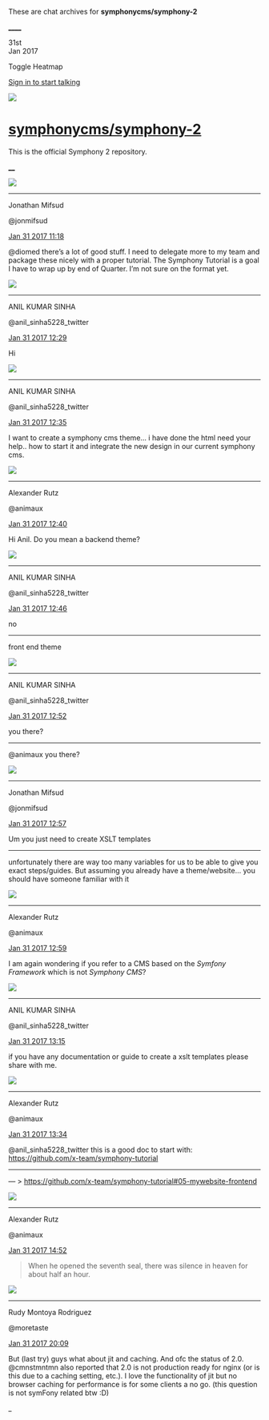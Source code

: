 These are chat archives for **symphonycms/symphony-2**

[__](/symphonycms/symphony-2/archives/2017/02/01)[__](/symphonycms/symphony-2/archives/2017/01/30)

31st  
Jan 2017

Toggle Heatmap

[Sign in to start talking](/login?action=login&button=archive-login)

![](https://avatars-02.gitter.im/group/iv/3/57542c45c43b8c601977197e?s=48)

#  [symphonycms/symphony-2](/symphonycms/symphony-2)

This is the official Symphony 2 repository.

[ __](/orgs/symphonycms/rooms "More symphonycms rooms")

![](https://avatars1.githubusercontent.com/u/859775?v=4&s=30)

____

Jonathan Mifsud

@jonmifsud

[Jan 31 2017
11:18](https://gitter.im/symphonycms/symphony-2?at=58907296dcb66e4f76d1fa6c)

@diomed there’s a lot of good stuff. I need to delegate more to my team and
package these nicely with a proper tutorial. The Symphony Tutorial is a goal I
have to wrap up by end of Quarter. I’m not sure on the format yet.

![](https://pbs.twimg.com/profile_images/1501957688/Anil_Photo_bigger.jpg)

____

ANIL KUMAR SINHA

@anil_sinha5228_twitter

[Jan 31 2017
12:29](https://gitter.im/symphonycms/symphony-2?at=5890833b4c04e9a44e51b768)

Hi

![](https://pbs.twimg.com/profile_images/1501957688/Anil_Photo_bigger.jpg)

____

ANIL KUMAR SINHA

@anil_sinha5228_twitter

[Jan 31 2017
12:35](https://gitter.im/symphonycms/symphony-2?at=589084895309d6b3588da9d0)

I want to create a symphony cms theme... i have done the html need your help..
how to start it and integrate the new design in our current symphony cms.

![](https://avatars2.githubusercontent.com/u/446874?v=4&s=30)

____

Alexander Rutz

@animaux

[Jan 31 2017
12:40](https://gitter.im/symphonycms/symphony-2?at=589085c4e836bf7010b33f69)

Hi Anil. Do you mean a backend theme?

![](https://pbs.twimg.com/profile_images/1501957688/Anil_Photo_bigger.jpg)

____

ANIL KUMAR SINHA

@anil_sinha5228_twitter

[Jan 31 2017
12:46](https://gitter.im/symphonycms/symphony-2?at=58908714dcb66e4f76d26308)

no

____

front end theme

![](https://pbs.twimg.com/profile_images/1501957688/Anil_Photo_bigger.jpg)

____

ANIL KUMAR SINHA

@anil_sinha5228_twitter

[Jan 31 2017
12:52](https://gitter.im/symphonycms/symphony-2?at=58908874fba5bfea06ae5c02)

you there?

____

@animaux you there?

![](https://avatars1.githubusercontent.com/u/859775?v=4&s=30)

____

Jonathan Mifsud

@jonmifsud

[Jan 31 2017
12:57](https://gitter.im/symphonycms/symphony-2?at=589089cde836bf7010b35619)

Um you just need to create XSLT templates

____

unfortunately there are way too many variables for us to be able to give you
exact steps/guides. But assuming you already have a theme/website… you should
have someone familiar with it

![](https://avatars2.githubusercontent.com/u/446874?v=4&s=30)

____

Alexander Rutz

@animaux

[Jan 31 2017
12:59](https://gitter.im/symphonycms/symphony-2?at=58908a1bc0f28dd86266975b)

I am again wondering if you refer to a CMS based on the _Symfony Framework_
which is not _Symphony CMS_?

![](https://pbs.twimg.com/profile_images/1501957688/Anil_Photo_bigger.jpg)

____

ANIL KUMAR SINHA

@anil_sinha5228_twitter

[Jan 31 2017
13:15](https://gitter.im/symphonycms/symphony-2?at=58908de5fba5bfea06ae77ad)

if you have any documentation or guide to create a xslt templates please share
with me.

![](https://avatars2.githubusercontent.com/u/446874?v=4&s=30)

____

Alexander Rutz

@animaux

[Jan 31 2017
13:34](https://gitter.im/symphonycms/symphony-2?at=589092514c04e9a44e520ce8)

@anil_sinha5228_twitter this is a good doc to start with:
<https://github.com/x-team/symphony-tutorial>

____

— > <https://github.com/x-team/symphony-tutorial#05-mywebsite-frontend>

![](https://avatars2.githubusercontent.com/u/446874?v=4&s=30)

____

Alexander Rutz

@animaux

[Jan 31 2017
14:52](https://gitter.im/symphonycms/symphony-2?at=5890a4c5e836bf7010b3f838)

> When he opened the seventh seal, there was silence in heaven for about half
an hour.

![](https://avatars2.githubusercontent.com/u/857982?v=4&s=30)

____

Rudy Montoya Rodriguez

@moretaste

[Jan 31 2017
20:09](https://gitter.im/symphonycms/symphony-2?at=5890eeee4c04e9a44e544fcd)

But (last try) guys what about jit and caching. And ofc the status of 2.0.
@cmnstmntmn also reported that 2.0 is not production ready for nginx (or is
this due to a caching setting, etc.). I love the functionality of jit but no
browser caching for performance is for some clients a no go. (this question is
not symFony related btw :D)

_

